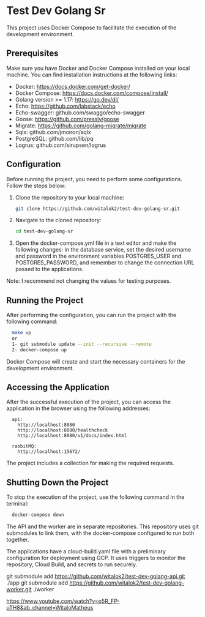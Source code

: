 # Test Dev Golang Sr
This project uses Docker Compose to facilitate the execution of the development environment.

## Prerequisites

Make sure you have Docker and Docker Compose installed on your local machine. You can find installation instructions at the following links:
- Docker: https://docs.docker.com/get-docker/
- Docker Compose: https://docs.docker.com/compose/install/
- Golang version >= 1.17: https://go.dev/dl/
- Echo: https://github.com/labstack/echo
- Echo-swagger: github.com/swaggo/echo-swagger
- Goose: https://github.com/pressly/goose
- Migrate: https://github.com/golang-migrate/migrate
- Sqlx: github.com/jmoiron/sqlx
- PostgreSQL: github.com/lib/pq
- Logrus: github.com/sirupsen/logrus

## Configuration
Before running the project, you need to perform some configurations. Follow the steps below:

1. Clone the repository to your local machine:

   ```bash
   git clone https://github.com/witalok2/test-dev-golang-sr.git

2. Navigate to the cloned repository:
    ```bash
   cd test-dev-golang-sr
    ```

2. Open the docker-compose.yml file in a text editor and make the following changes:
    In the database service, set the desired username and password in the environment variables POSTGRES_USER and POSTGRES_PASSWORD, and remember to change the connection URL passed to the applications.

  Note: I recommend not changing the values for testing purposes.

##  Running the Project
After performing the configuration, you can run the project with the following command:
  ```bash
    make up
    or
    1- git submodule update --init --recursive --remote
    2- docker-compose up
  ```
Docker Compose will create and start the necessary containers for the development environment.

##  Accessing the Application
After the successful execution of the project, you can access the application in the browser using the following addresses:
  ```
    api: 
      http://localhost:8080
      http://localhost:8080/healthcheck
      http://localhost:8080/v1/docs/index.html

    rabbitMQ:
      http://localhost:15672/
  ```
The project includes a collection for making the required requests.

##  Shutting Down the Project
To stop the execution of the project, use the following command in the terminal:
  ```bash
    docker-compose down
  ```

The API and the worker are in separate repositories. This repository uses git submodules to link them, with the docker-compose configured to run both together.

The applications have a cloud-build.yaml file with a preliminary configuration for deployment using GCP. It uses triggers to monitor the repository, Cloud Build, and secrets to run securely.

git submodule add https://github.com/witalok2/test-dev-golang-api.git ./app
git submodule add https://github.com/witalok2/test-dev-golang-worker.git ./worker

https://www.youtube.com/watch?v=p5R_FP-uTH8&ab_channel=WitaloMatheus